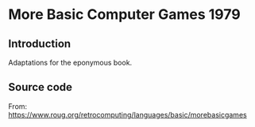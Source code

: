 # More Basic Computer Games 1979

## Introduction

Adaptations for the eponymous book.



## Source code

From:
https://www.roug.org/retrocomputing/languages/basic/morebasicgames



